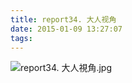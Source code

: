 ```yaml
---
title: report34. 大人视角
date: 2015-01-09 13:27:07
tags:
---
```

![report34. 大人視角.jpg](https://i.loli.net/2018/03/23/5ab4ad0e483a9.jpg)
